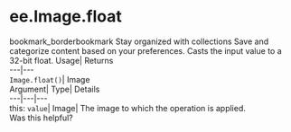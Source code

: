  
#  ee.Image.float
bookmark_borderbookmark Stay organized with collections  Save and categorize content based on your preferences.
Casts the input value to a 32-bit float. 
Usage| Returns  
---|---  
`Image.float()`| Image  
Argument| Type| Details  
---|---|---  
this: `value`| Image| The image to which the operation is applied.  
Was this helpful?
